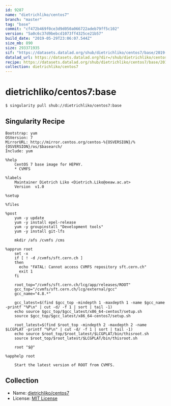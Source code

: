 ```yaml
---
id: 9287
name: "dietrichliko/centos7"
branch: "master"
tag: "base"
commit: "cf472b469f0ce3d9d050a066722adeb79ff5c102"
version: "5a0c6c37d9bebcd1073ff4325ce21b57"
build_date: "2019-05-29T23:06:07.544Z"
size_mb: 890
size: 293371935
sif: "https://datasets.datalad.org/shub/dietrichliko/centos7/base/2019-05-29-cf472b46-5a0c6c37/5a0c6c37d9bebcd1073ff4325ce21b57.simg"
datalad_url: https://datasets.datalad.org?dir=/shub/dietrichliko/centos7/base/2019-05-29-cf472b46-5a0c6c37/
recipe: https://datasets.datalad.org/shub/dietrichliko/centos7/base/2019-05-29-cf472b46-5a0c6c37/Singularity
collection: dietrichliko/centos7
---
```


# dietrichliko/centos7:base

```bash
$ singularity pull shub://dietrichliko/centos7:base
```

## Singularity Recipe

```singularity
Bootstrap: yum
OSVersion: 7
MirrorURL: http://mirror.centos.org/centos-%{OSVERSION}/%{OSVERSION}/os/$basearch/
Include: yum

%help
    CentOS 7 base image for HEPHY.
    * CVMFS

%labels
    Maintainer Dietrich Liko <Dietrich.Liko@oeaw.ac.at>
    Version  v1.0

%setup

%files

%post
    yum -y update
    yum -y install epel-release
    yum -y groupinstall "Development tools"
    yum -y install git-lfs

    mkdir /afs /cvmfs /cms

%apprun root
    set -x
    if [ ! -d /cvmfs/sft.cern.ch ]
    then
      echo "FATAL: Cannot access CVMFS repository sft.cern.ch"
      exit 1
    fi

    root_top="/cvmfs/sft.cern.ch/lcg/app/releases/ROOT"
    gcc_top="/cvmfs/sft.cern.ch/lcg/external/gcc"
    gcc_name="4.8.*"

    gcc_latest=$(find $gcc_top -mindepth 1 -maxdepth 1 -name $gcc_name -printf "%P\n" | cut -d/ -f 1 | sort | tail -1)
    echo source $gcc_top/$gcc_latest/x86_64-centos7/setup.sh
    source $gcc_top/$gcc_latest/x86_64-centos7/setup.sh

    root_latest=$(find $root_top -mindepth 2 -maxdepth 2 -name $LCGPLAT -printf "%P\n" | cut -d/ -f 1 | sort | tail -1)
    echo source $root_top/$root_latest/$LCGPLAT/bin/thisroot.sh
    source $root_top/$root_latest/$LCGPLAT/bin/thisroot.sh

    root "$@"

%apphelp root

    Start the latest version of ROOT from CVMFS.
```

## Collection

 - Name: [dietrichliko/centos7](https://github.com/dietrichliko/centos7)
 - License: [MIT License](https://api.github.com/licenses/mit)

